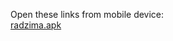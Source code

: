 Open these links from mobile device:<br>
[radzima.apk](https://app.bitrise.io/app/dad7735308af242c/build/bf39d328-a680-4c49-8f5b-9dce329601c4/artifact/b69e87c46ed909b3/p/97fc15f94b344d65c2fc0c1987e5d0d1)


